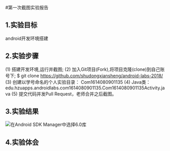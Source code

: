 #第一次截图实验报告
## 1.实验目标
 android开发环境搭建
## 2.实验步骤
 (1) 搭建开发环境,运行并截图;
 (2) 加入Git项目(Fork),将项目克隆(clone)到自己账号下;
    $ git clone https://github.com/shudongxiansheng/android-labs-2018/
 (3) 创建以学号命名的个人实验目录：
     Com1614080901135
 (4) Java类：edu.hzuapps.androidlabs.com1614080901135.Com1614080901135Activity.java 
 (5) 提交代码并发Pull Request，老师合并之后截图。
## 3.实验结果
 ![在Android SDK Manager中选择6.0库](https://github.com/shudongxiansheng/android-labs-2018/blob/master/com1614080901135/screen.png "配置教育网下载代理") 
## 4.实验体会
    
